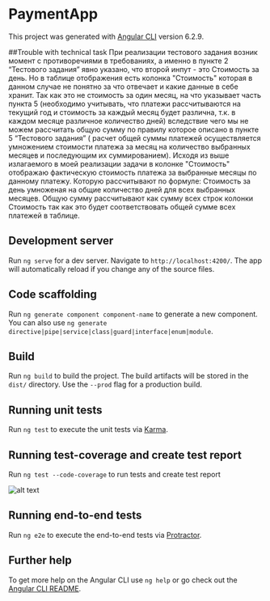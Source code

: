 # PaymentApp

This project was generated with [Angular CLI](https://github.com/angular/angular-cli) version 6.2.9.

##Trouble with technical task
При реализации тестового задания возник момент с противоречиями в требованиях, а именно в пункте 2 “Тестового задания” явно указано, что второй инпут - это Стоимость за день. Но в таблице отображения есть колонка "Стоимость" которая в данном случае не понятно за что отвечает и какие данные в себе хранит. Так как это не стоимость за один месяц, на что указывает часть пункта 5 (необходимо учитывать, что платежи рассчитываются на текущий год и стоимость за каждый месяц будет различна, т.к. в каждом месяце различное количество дней) вследствие чего мы не можем рассчитать общую сумму по правилу которое описано в пункте 5 “Тестового задания” ( расчет общей суммы платежей осуществляется умножением стоимости платежа за месяц на количество выбранных месяцев и последующим их суммированием). Исходя из выше излагаемого в моей реализации задачи в колонке "Стоимость" отображаю фактическую стоимость платежа за выбранные месяцы по данному платежу. Которую рассчитывают по формуле: Стоимость за день умноженая на общие количество дней для всех выбранных месяцев. Общую сумму рассчитывают как сумму всех строк колонки Стоимость так как это будет соответствовать общей сумме всех платежей в таблице. 

## Development server

Run `ng serve` for a dev server. Navigate to `http://localhost:4200/`. The app will automatically reload if you change any of the source files.

## Code scaffolding

Run `ng generate component component-name` to generate a new component. You can also use `ng generate directive|pipe|service|class|guard|interface|enum|module`.

## Build

Run `ng build` to build the project. The build artifacts will be stored in the `dist/` directory. Use the `--prod` flag for a production build.

## Running unit tests

Run `ng test` to execute the unit tests via [Karma](https://karma-runner.github.io).

## Running test-coverage and create test report

Run `ng test --code-coverage` to run tests and create test report

![alt text](https://i.paste.pics/0c2cab6654585337ee3b78b0438fcb65.png)


## Running end-to-end tests

Run `ng e2e` to execute the end-to-end tests via [Protractor](http://www.protractortest.org/).

## Further help

To get more help on the Angular CLI use `ng help` or go check out the [Angular CLI README](https://github.com/angular/angular-cli/blob/master/README.md).
